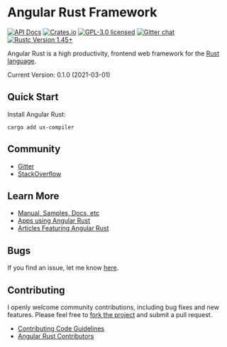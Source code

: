 # Angular Rust Framework

[![API Docs][docrs-badge]][docrs-url]
[![Crates.io][crates-badge]][crates-url]
[![GPL-3.0 licensed][license-badge]][license-url]
[![Gitter chat][gitter-badge]][gitter-url]
[![Rustc Version 1.45+][rust-badge]][rust-url]
 
[docrs-badge]: https://docs.rs/ux-compiler/badge.svg
[docrs-url]: https://docs.rs/ux-compiler/
[crates-badge]: https://img.shields.io/crates/v/ux-compiler.svg
[crates-url]: https://crates.io/crates/ux-compiler
[license-badge]: https://img.shields.io/badge/license-GPL--3.0-green.svg
[license-url]: https://github.com/angular-rust/ux-compiler/blob/master/LICENSE
[gitter-badge]: https://img.shields.io/gitter/room/angular_rust/angular_rust.svg
[gitter-url]: https://gitter.im/angular_rust/angular_rust
[rust-badge]: https://img.shields.io/badge/rustc-1.45-lightgrey.svg
[rust-url]: https://blog.rust-lang.org/2020/07/16/Rust-1.45.0.html

Angular Rust is a high productivity, frontend web framework for the [Rust language](https://www.rust-lang.org/).

Current Version: 0.1.0 (2021-03-01)

## Quick Start

Install Angular Rust:

	cargo add ux-compiler


## Community

* [Gitter](https://gitter.im/angular_rust/community)
* [StackOverflow](https://stackoverflow.com/questions/tagged/angular-rust)


## Learn More

* [Manual, Samples, Docs, etc](https://angular-rust.github.io/)
* [Apps using Angular Rust](https://github.com/angular-rust/ux-compiler/wiki/Apps-in-the-Wild)
* [Articles Featuring Angular Rust](https://github.com/angular-rust/ux-compiler/wiki/Articles)

## Bugs ##
If you find an issue, let me know [here](https://github.com/angular-rust/ux-compiler/issues/new).

## Contributing
I openly welcome community contributions, including bug fixes and new features. Please feel free to [fork the project](https://github.com/angular-rust/ux-compiler/fork) and submit a pull request.

* [Contributing Code Guidelines](https://github.com/angular-rust/ux-compiler/blob/master/CONTRIBUTING.md)
* [Angular Rust Contributors](https://github.com/angular-rust/ux-compiler/graphs/contributors)
